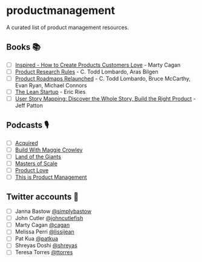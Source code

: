 # productmanagement
A curated list of product management resources.

## Books 📚
 - [ ] [Inspired - How to Create Products Customers Love](https://www.amazon.com/Inspired-Create-Products-Customers-Love/dp/0981690408) - Marty Cagan
 - [ ] [Product Research Rules](https://www.oreilly.com/library/view/product-research-rules/9781492049463/) - C. Todd Lombardo, Aras Bilgen
 - [ ] [Product Roadmaps Relaunched](https://www.oreilly.com/library/view/product-roadmaps-relaunched/9781491971710/) - C. Todd Lombardo, Bruce McCarthy, Evan Ryan, Michael Connors
 - [ ] [The Lean Startup](https://www.amazon.com/Lean-Startup-Entrepreneurs-Continuous-Innovation/dp/0307887898) - Eric Ries
 - [ ] [User Story Mapping: Discover the Whole Story, Build the Right Product](https://www.amazon.com/User-Story-Mapping-Discover-Product/dp/1491904909/ref=as_sl_pc_qf_sp_asin_til?tag=jefpatass-20&linkCode=w00&linkId=NX2UXYQEFAANOFPO&creativeASIN=1491904909) - Jeff Patton
 
## Podcasts 🎙️
 - [ ] [Acquired](https://www.acquired.fm/)
 - [ ] [Build With Maggie Crowley](https://podcasts.apple.com/us/podcast/build-with-maggie-crowley/id1445050691)
 - [ ] [Land of the Giants](https://www.vox.com/land-of-the-giants-podcast)
 - [ ] [Masters of Scale](https://itunes.apple.com/us/podcast/masters-of-scale-with-reid-hoffman/id1227971746?mt=2)
 - [ ] [Product Love](https://podcasts.apple.com/us/podcast/product-love/id1343610309)
 - [ ] [This is Product Management](https://podcasts.apple.com/us/podcast/this-is-product-management/id975284403)

## Twitter accounts 📱 
 - [ ] Janna Bastow [@simplybastow](https://twitter.com/simplybastow)
 - [ ] John Cutler [@johncutlefish](https://twitter.com/johncutlefish)
 - [ ] Marty Cagan [@cagan](https://twitter.com/cagan)
 - [ ] Melissa Perri [@lissijean](https://twitter.com/lissijean)
 - [ ] Pat Kua [@patkua](https://twitter.com/patkua)
 - [ ] Shreyas Doshi [@shreyas](https://twitter.com/shreyas)
 - [ ] Teresa Torres [@ttorres](https://twitter.com/ttorres)
